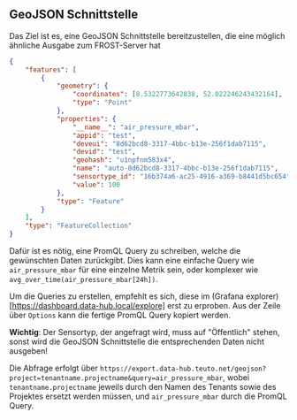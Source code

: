 ## GeoJSON Schnittstelle

Das Ziel ist es, eine GeoJSON Schnittstelle bereitzustellen, die eine möglich ähnliche Ausgabe zum FROST-Server hat

```json
{
	"features": [
		{
			"geometry": {
				"coordinates": [8.5322773642838, 52.022246243432164],
				"type": "Point"
			},
			"properties": {
				"__name__": "air_pressure_mbar",
				"appid": "test",
				"deveui": "8d62bcd8-3317-4bbc-b13e-256f1dab7115",
				"devid": "test",
				"geohash": "u1npfnm583x4",
				"name": "auto-8d62bcd8-3317-4bbc-b13e-256f1dab7115",
				"sensortype_id": "16b374a6-ac25-4916-a369-b8441d5bc654",
				"value": 100
			},
			"type": "Feature"
		}
	],
	"type": "FeatureCollection"
}
```

Dafür ist es nötig, eine PromQL Query zu schreiben, welche die gewünschten Daten zurückgibt. Dies kann eine einfache Query wie `air_pressure_mbar` für eine einzelne Metrik sein, oder komplexer wie `avg_over_time(air_pressure_mbar[24h])`.

Um die Queries zu erstellen, empfehlt es sich, diese im (Grafana explorer)[https://dashboard.data-hub.local/explore] erst zu erproben. Aus der Zeile über `Options` kann die fertige PromQL Query kopiert werden.

**Wichtig**: Der Sensortyp, der angefragt wird, muss auf "Öffentlich" stehen, sonst wird die GeoJSON Schnittstelle die entsprechenden Daten nicht ausgeben!

Die Abfrage erfolgt über `https://export.data-hub.teuto.net/geojson?project=tenantname.projectname&query=air_pressure_mbar`, wobei `tenantname.projectname` jeweils durch den Namen des Tenants sowie des Projektes ersetzt werden müssen, und `air_pressure_mbar` durch die PromQL Query.
